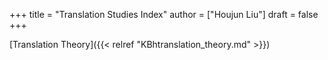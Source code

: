 +++
title = "Translation Studies Index"
author = ["Houjun Liu"]
draft = false
+++

[Translation Theory]({{< relref "KBhtranslation_theory.md" >}})